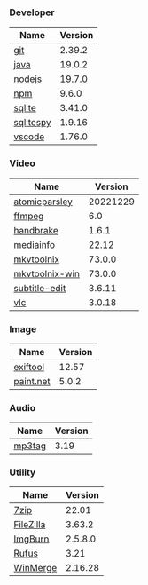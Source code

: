 
### Developer
Name                                                                       | Version
----                                                                       | -------
[git](https://github.com/git-for-windows/git/releases)                     | 2.39.2
[java](https://www.oracle.com/java/technologies/downloads/)                | 19.0.2
[nodejs](https://nodejs.org/en/download/current/)                          | 19.7.0
[npm](https://github.com/npm/cli)                                          | 9.6.0
[sqlite](http://www.sqlite.org/download.html)                              | 3.41.0
[sqlitespy](http://www.yunqa.de/delphi/doku.php/products/sqlitespy/index)  | 1.9.16
[vscode](https://code.visualstudio.com/updates)                            | 1.76.0

### Video
Name                                                                       | Version
----                                                                       | -------
[atomicparsley](https://github.com/wez/atomicparsley)                      | 20221229
[ffmpeg](http://www.ffmpeg.org/download.html)                              | 6.0
[handbrake](http://handbrake.fr/downloads.php)                             | 1.6.1
[mediainfo](http://mediaarea.net/us/MediaInfo/Download/Windows)            | 22.12
[mkvtoolnix](https://mkvtoolnix.download/downloads.html)                   | 73.0.0
[mkvtoolnix-win](http://www.fosshub.com/MKVToolNix.html)                   | 73.0.0
[subtitle-edit](https://github.com/SubtitleEdit/subtitleedit/releases)     | 3.6.11
[vlc](https://www.videolan.org/vlc/download-windows.html)                  | 3.0.18

### Image
Name                                                                       | Version
----                                                                       | -------
[exiftool](http://www.sno.phy.queensu.ca/~phil/exiftool/)                  | 12.57
[paint.net](http://www.getpaint.net/download.html)                         | 5.0.2

### Audio
Name                                                                       | Version
----                                                                       | -------
[mp3tag](http://www.mp3tag.de/en/download.html)                            | 3.19

### Utility
Name                                                                       | Version
----                                                                       | -------
[7zip](http://www.7-zip.org/download.html)                                 | 22.01
[FileZilla](https://filezilla-project.org/download.php?show_all=1)         | 3.63.2
[ImgBurn](http://www.imgburn.com/index.php?act=download)                   | 2.5.8.0
[Rufus](https://github.com/pbatard/rufus/releases)                         | 3.21
[WinMerge](http://winmerge.org/downloads/)                                 | 2.16.28
